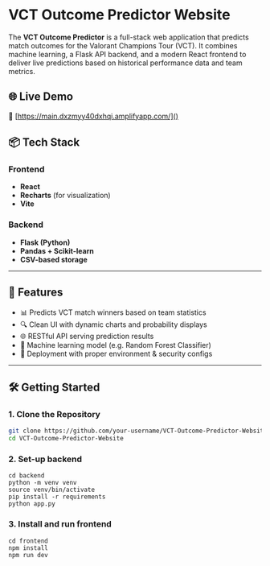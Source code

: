 # VCT Outcome Predictor Website

The **VCT Outcome Predictor** is a full-stack web application that predicts match outcomes for the Valorant Champions Tour (VCT). It combines machine learning, a Flask API backend, and a modern React frontend to deliver live predictions based on historical performance data and team metrics.

## 🌐 Live Demo

🔗 [https://main.dxzmyy40dxhqi.amplifyapp.com/]()

## 📦 Tech Stack

### Frontend
- **React**
- **Recharts** (for visualization)
- **Vite**

### Backend
- **Flask (Python)**
- **Pandas + Scikit-learn**
- **CSV-based storage**

---

## 🚀 Features

- 📊 Predicts VCT match winners based on team statistics
- 🔍 Clean UI with dynamic charts and probability displays
- 🌐 RESTful API serving prediction results
- 🧠 Machine learning model (e.g. Random Forest Classifier)
- 🔐 Deployment with proper environment & security configs

---

## 🛠️ Getting Started

### 1. Clone the Repository

```bash
git clone https://github.com/your-username/VCT-Outcome-Predictor-Website.git
cd VCT-Outcome-Predictor-Website
```

### 2. Set-up backend
```
cd backend
python -m venv venv
source venv/bin/activate
pip install -r requirements
python app.py
```

### 3. Install and run frontend

```
cd frontend
npm install
npm run dev
```







